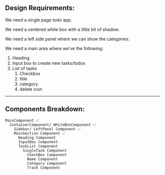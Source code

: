 ## Design Requirements:

We need a single page todo app.

We need a centered white box with a little bit of shadow.

We need a left side panel where we can show the categories.

We need a main area where we've the following:

<ol>
  <li>Heading</li>
  <li>Input box to create new tasks/todos</li>
  <li>List of tasks
    <ol>
    <li>Checkbox</li>
    <li>title</li>
    <li>category</li>
    <li>delete icon</li>
    </ol>
  </li>
</ol>

---

## Components Breakdown:

```
MainComponent ✅
  ContainerComponent/ WhiteBoxComponent ✅
    Sidebar/ LeftPanel Component ✅
    MainSection Component ✅
      Heading Component
      InputBox Component
      TaskList Component
        SingleTask Component
          CheckBox Component
          Name Component
          Category Component
          Trash Component
```
